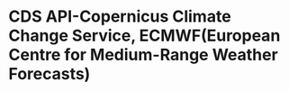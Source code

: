 # CDS API-Copernicus Climate Change Service, ECMWF(European Centre for Medium-Range Weather Forecasts)
